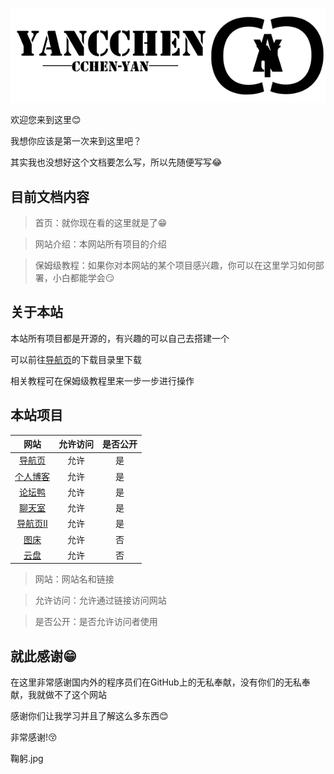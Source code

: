 ![](img/w.png)

欢迎您来到这里😊

我想你应该是第一次来到这里吧？

其实我也没想好这个文档要怎么写，所以先随便写写😂

## 目前文档内容

> 首页：就你现在看的这里就是了😁

> 网站介绍：本网站所有项目的介绍

> 保姆级教程：如果你对本网站的某个项目感兴趣，你可以在这里学习如何部署，小白都能学会😏

## 关于本站
本站所有项目都是开源的，有兴趣的可以自己去搭建一个

可以前往[导航页](https://yan.vin)的下载目录里下载

相关教程可在保姆级教程里来一步一步进行操作

## 本站项目

| 网站   | 允许访问 |     是否公开 |
| :-----: | :--: | :-------: |
| [导航页](https://yan.vin:86) |  允许  | 是 |
| [个人博客](https://yan.vin:777) |  允许  | 是 |
| [论坛鸭](https://yan.vin:666) |  允许  | 是 |
| [聊天室](https://yan.vin:555) |  允许  | 是 |
| [导航页Ⅱ](https://yan.vin/daohangye2/) |  允许  | 是 |
| [图床](https://yan.vin:2753/) |  允许  | 否 |
| [云盘](https://yan.vin:2853/) |  允许  | 否 |

> 网站：网站名和链接

> 允许访问：允许通过链接访问网站

> 是否公开：是否允许访问者使用

## 就此感谢😁
在这里非常感谢国内外的程序员们在GitHub上的无私奉献，没有你们的无私奉献，我就做不了这个网站

感谢你们让我学习并且了解这么多东西😊

非常感谢!😚

鞠躬.jpg
